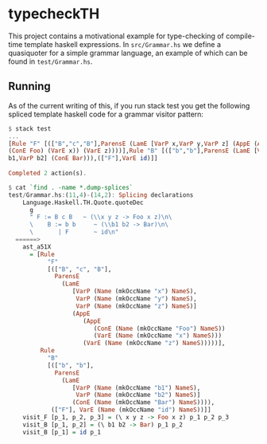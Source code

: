 # typecheckTH

This project contains a motivational example for type-checking of compile-time
template haskell expressions. In `src/Grammar.hs` we define a quasiquoter for
a simple grammar language, an example of which can be found in
`test/Grammar.hs`.

## Running

As of the current writing of this, if you run stack test you get the following
spliced template haskell code for a grammar visitor pattern:

```haskell
$ stack test
...
[Rule "F" [(["B","c","B"],ParensE (LamE [VarP x,VarP y,VarP z] (AppE (AppE
(ConE Foo) (VarE x)) (VarE z))))],Rule "B" [(["b","b"],ParensE (LamE [VarP
b1,VarP b2] (ConE Bar))),(["F"],VarE id)]]
             
Completed 2 action(s).

$ cat `find . -name *.dump-splices`
test/Grammar.hs:(11,4)-(14,2): Splicing declarations
    Language.Haskell.TH.Quote.quoteDec
      g
      " F := B c B   ~ (\\x y z -> Foo x z)\n\
      \    B := b b     ~ (\\b1 b2 -> Bar)\n\
      \       | F       ~ id\n"
  ======>
    ast_a51X
      = [Rule
           "F"
           [(["B", "c", "B"], 
             ParensE
               (LamE
                  [VarP (Name (mkOccName "x") NameS),
                   VarP (Name (mkOccName "y") NameS),
                   VarP (Name (mkOccName "z") NameS)]
                  (AppE
                     (AppE
                        (ConE (Name (mkOccName "Foo") NameS))
                        (VarE (Name (mkOccName "x") NameS)))
                     (VarE (Name (mkOccName "z") NameS)))))],
         Rule
           "B"
           [(["b", "b"], 
             ParensE
               (LamE
                  [VarP (Name (mkOccName "b1") NameS),
                   VarP (Name (mkOccName "b2") NameS)]
                  (ConE (Name (mkOccName "Bar") NameS)))),
            (["F"], VarE (Name (mkOccName "id") NameS))]]
    visit_F [p_1, p_2, p_3] = (\ x y z -> Foo x z) p_1 p_2 p_3
    visit_B [p_1, p_2] = (\ b1 b2 -> Bar) p_1 p_2
    visit_B [p_1] = id p_1
```
